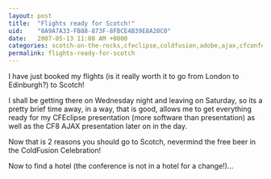 ```yaml
---
layout: post
title:  "Flights ready for Scotch!"
uid:	"8A9A7A33-FB88-873F-8FBCE4B39E8A20C0"
date:   2007-05-13 11:08 AM +0000
categories: scotch-on-the-rocks,cfeclipse,coldfusion,adobe,ajax,cfconferences
permalink: flights-ready-for-scotch
---
```

I have just booked my flights (is it really worth it to go from London to Edinburgh?) to Scotch! 

I shall be getting there on Wednesday night and leaving on Saturday, so its a pretty brief time away, in a way, that is good, allows me to get everything ready for my CFEclipse presentation (more software than presentation) as well as the CF8 AJAX presentation later on in the day.

Now that is 2 reasons you should go to Scotch, nevermind the free beer in the ColdFusion Celebration!

Now to find a hotel (the conference is not in a hotel for a change!)...
